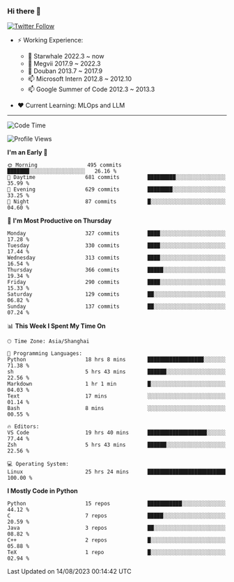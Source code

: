 ### Hi there 👋

[![Twitter Follow](https://img.shields.io/twitter/follow/tianweidut?style=social)](https://twitter.com/tianweidut)

- ⚡ Working Experience:
  - 🔭 Starwhale 2022.3 ~ now
  - 🌱 Megvii 2017.9 ~ 2022.3
  - 🌱 Douban 2013.7 ~ 2017.9
  - 📫 Microsoft Intern 2012.8 ~ 2012.10
  - 📫 Google Summer of Code 2012.3 ~ 2013.3

- ❤️ Current Learning: MLOps and LLM

---
<!--START_SECTION:waka-->
![Code Time](http://img.shields.io/badge/Code%20Time-4%2C385%20hrs%2047%20mins-blue)

![Profile Views](http://img.shields.io/badge/Profile%20Views-11-blue)

**I'm an Early 🐤** 

```text
🌞 Morning                495 commits         ███████░░░░░░░░░░░░░░░░░░   26.16 % 
🌆 Daytime                681 commits         █████████░░░░░░░░░░░░░░░░   35.99 % 
🌃 Evening                629 commits         ████████░░░░░░░░░░░░░░░░░   33.25 % 
🌙 Night                  87 commits          █░░░░░░░░░░░░░░░░░░░░░░░░   04.60 % 
```
📅 **I'm Most Productive on Thursday** 

```text
Monday                   327 commits         ████░░░░░░░░░░░░░░░░░░░░░   17.28 % 
Tuesday                  330 commits         ████░░░░░░░░░░░░░░░░░░░░░   17.44 % 
Wednesday                313 commits         ████░░░░░░░░░░░░░░░░░░░░░   16.54 % 
Thursday                 366 commits         █████░░░░░░░░░░░░░░░░░░░░   19.34 % 
Friday                   290 commits         ████░░░░░░░░░░░░░░░░░░░░░   15.33 % 
Saturday                 129 commits         ██░░░░░░░░░░░░░░░░░░░░░░░   06.82 % 
Sunday                   137 commits         ██░░░░░░░░░░░░░░░░░░░░░░░   07.24 % 
```


📊 **This Week I Spent My Time On** 

```text
🕑︎ Time Zone: Asia/Shanghai

💬 Programming Languages: 
Python                   18 hrs 8 mins       ██████████████████░░░░░░░   71.38 % 
sh                       5 hrs 43 mins       ██████░░░░░░░░░░░░░░░░░░░   22.56 % 
Markdown                 1 hr 1 min          █░░░░░░░░░░░░░░░░░░░░░░░░   04.03 % 
Text                     17 mins             ░░░░░░░░░░░░░░░░░░░░░░░░░   01.14 % 
Bash                     8 mins              ░░░░░░░░░░░░░░░░░░░░░░░░░   00.55 % 

🔥 Editors: 
VS Code                  19 hrs 40 mins      ███████████████████░░░░░░   77.44 % 
Zsh                      5 hrs 43 mins       ██████░░░░░░░░░░░░░░░░░░░   22.56 % 

💻 Operating System: 
Linux                    25 hrs 24 mins      █████████████████████████   100.00 % 
```

**I Mostly Code in Python** 

```text
Python                   15 repos            ███████████░░░░░░░░░░░░░░   44.12 % 
C                        7 repos             █████░░░░░░░░░░░░░░░░░░░░   20.59 % 
Java                     3 repos             ██░░░░░░░░░░░░░░░░░░░░░░░   08.82 % 
C++                      2 repos             █░░░░░░░░░░░░░░░░░░░░░░░░   05.88 % 
TeX                      1 repo              █░░░░░░░░░░░░░░░░░░░░░░░░   02.94 % 
```




 Last Updated on 14/08/2023 00:14:42 UTC
<!--END_SECTION:waka-->
